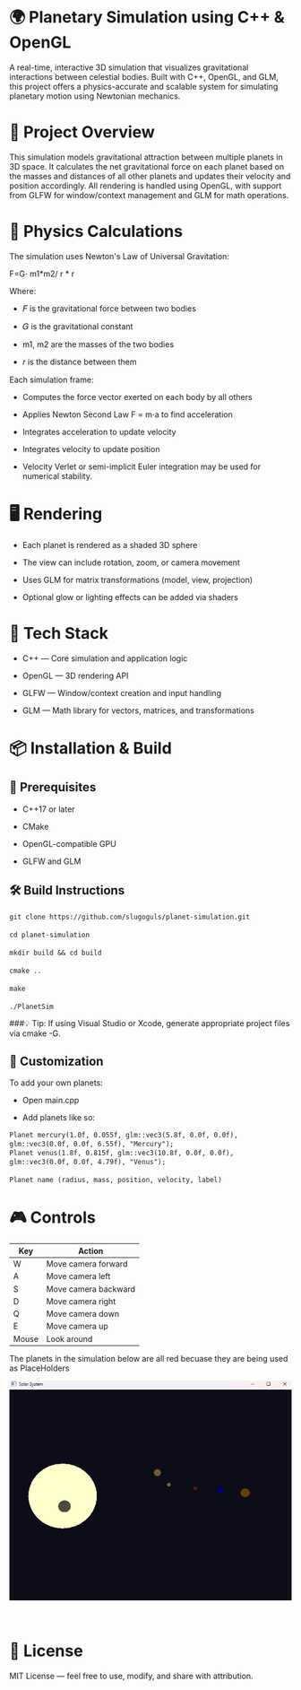 # 🌍 Planetary Simulation using C++ & OpenGL

A real-time, interactive 3D simulation that visualizes gravitational interactions between celestial bodies. Built with C++, OpenGL, and GLM, this project offers a physics-accurate and scalable system for simulating planetary motion using Newtonian mechanics.

# 🧠 Project Overview

This simulation models gravitational attraction between multiple planets in 3D space. It calculates the net gravitational force on each planet based on the masses and distances of all other planets and updates their velocity and position accordingly. All rendering is handled using OpenGL, with support from GLFW for window/context management and GLM for math operations.

# 🧮 Physics Calculations

The simulation uses Newton's Law of Universal Gravitation:

F=G⋅ m1*m2/ r * r
​

Where:

- 𝐹 is the gravitational force between two bodies

- 𝐺 is the gravitational constant

- m1, m2 are the masses of the two bodies

- 𝑟 is the distance between them

Each simulation frame:

- Computes the force vector exerted on each body by all others

- Applies Newton Second Law F = m⋅a to find acceleration

- Integrates acceleration to update velocity

- Integrates velocity to update position

- Velocity Verlet or semi-implicit Euler integration may be used for numerical stability.
 
# ​🖥 Rendering

- Each planet is rendered as a shaded 3D sphere

- The view can include rotation, zoom, or camera movement

- Uses GLM for matrix transformations (model, view, projection)

- Optional glow or lighting effects can be added via shaders

 # 🧰 Tech Stack
 
- C++ — Core simulation and application logic

- OpenGL — 3D rendering API

- GLFW — Window/context creation and input handling

- GLM — Math library for vectors, matrices, and transformations

# 📦 Installation & Build

## 🔧 Prerequisites

- C++17 or later

- CMake

- OpenGL-compatible GPU

- GLFW and GLM

## 🛠 Build Instructions

```
git clone https://github.com/slugoguls/planet-simulation.git

cd planet-simulation

mkdir build && cd build

cmake ..

make

./PlanetSim

```
###💡 Tip: If using Visual Studio or Xcode, generate appropriate project files via cmake -G.

## 🔄 Customization

To add your own planets:

- Open main.cpp 

- Add planets like so:

```
Planet mercury(1.0f, 0.055f, glm::vec3(5.8f, 0.0f, 0.0f), glm::vec3(0.0f, 0.0f, 6.55f), "Mercury");
Planet venus(1.8f, 0.815f, glm::vec3(10.8f, 0.0f, 0.0f), glm::vec3(0.0f, 0.0f, 4.79f), "Venus");

Planet name (radius, mass, position, velocity, label)
```

# 🎮 Controls


| Key       | Action                  |
|-----------|-------------------------|
| W         | Move camera forward     |
| A         | Move camera left        |
| S         | Move camera backward    |
| D         | Move camera right       |
| Q         | Move camera down        |
| E         | Move camera up          |
| Mouse     | Look around             |

The planets in the simulation below are all red becuase they are being used as PlaceHolders

![sim](https://github.com/slugoguls/Planet-Simulation/blob/main/planets.png?raw=true)
 
​

# 📄 License
 
MIT License — feel free to use, modify, and share with attribution.
